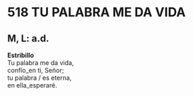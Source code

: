 # 518 TU PALABRA ME DA VIDA

## M, L: a.d.

**Estribillo**  
Tu palabra me da vida,  
confío_en ti, Señor;  
tu palabra / es eterna,  
en ella_esperaré.  

